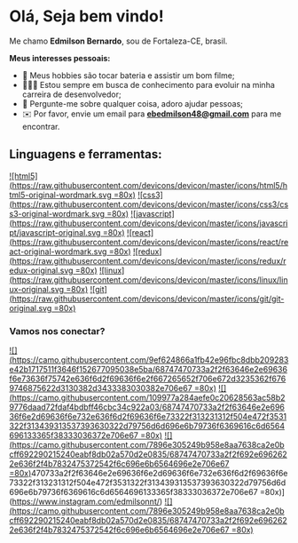# Olá, Seja bem vindo!

Me chamo **Edmilson Bernardo**, sou de Fortaleza-CE, brasil.

**Meus interesses pessoais:**

* 🥁 Meus hobbies são tocar bateria e assistir um bom filme;
* 👨🏼‍💻 Estou sempre em busca de conhecimento para evoluir na minha carreira de desenvolvedor;
* 📝 Pergunte-me sobre qualquer coisa, adoro ajudar pessoas;
* ✉️ Por favor, envie um email para **[ebedmilson48@gmail.com](mailto:ebedmilson48@gmail.com)** para me encontrar.

## Linguagens e ferramentas:

[![html5](https://raw.githubusercontent.com/devicons/devicon/master/icons/html5/html5-original-wordmark.svg =80x)](https://raw.githubusercontent.com/devicons/devicon/master/icons/html5/html5-original-wordmark.svg) [![css3](https://raw.githubusercontent.com/devicons/devicon/master/icons/css3/css3-original-wordmark.svg =80x)](https://raw.githubusercontent.com/devicons/devicon/master/icons/css3/css3-original-wordmark.svg)  [![javascript](https://raw.githubusercontent.com/devicons/devicon/master/icons/javascript/javascript-original.svg =80x)](https://raw.githubusercontent.com/devicons/devicon/master/icons/javascript/javascript-original.svg)  [![react](https://raw.githubusercontent.com/devicons/devicon/master/icons/react/react-original-wordmark.svg =80x)](https://raw.githubusercontent.com/devicons/devicon/master/icons/react/react-original-wordmark.svg)  [![redux](https://raw.githubusercontent.com/devicons/devicon/master/icons/redux/redux-original.svg =80x)](https://raw.githubusercontent.com/devicons/devicon/master/icons/redux/redux-original.svg) [![linux](https://raw.githubusercontent.com/devicons/devicon/master/icons/linux/linux-original.svg =80x)](https://raw.githubusercontent.com/devicons/devicon/master/icons/linux/linux-original.svg)  [![git](https://raw.githubusercontent.com/devicons/devicon/master/icons/git/git-original.svg =80x)](https://raw.githubusercontent.com/devicons/devicon/master/icons/git/git-original.svg)


### Vamos nos conectar?

 [![](https://camo.githubusercontent.com/9ef624866a1fb42e96fbc8dbb209283e42b1717511f3646f152677095038e5ba/68747470733a2f2f63646e2e69636f6e73636f75742e636f6d2f69636f6e2f667265652f706e672d3235362f6769746875622d3130382d3433383030382e706e67 =80x)](https://github.com/EdmilsonBernardo)  [![](https://camo.githubusercontent.com/109977a284aefe0c20628563ac58b29776daad72fdaf4bdbff46cbc34c922a03/68747470733a2f2f63646e2e69636f6e2d69636f6e732e636f6d2f69636f6e73322f313231312f504e472f3531322f313439313537393630322d79756d6d696e6b79736f6369616c6d6564696133365f38333036372e706e67 =80x)](https://www.instagram.com/edmilsonnt/)  [![](https://camo.githubusercontent.com/7896e305249b958e8aa7638ca2e0bcff692290215240eabf8db02a570d2e0835/68747470733a2f2f692e6962622e636f2f4b7832475372542f6c696e6b6564696e2e706e67 =80x)](https://www.linkedin.com/in/edmilsonbernardont/)470733a2f2f63646e2e69636f6e2d69636f6e732e636f6d2f69636f6e73322f313231312f504e472f3531322f313439313537393630322d79756d6d696e6b79736f6369616c6d6564696133365f38333036372e706e67 =80x)](https://www.instagram.com/edmilsonnt/)  [![](https://camo.githubusercontent.com/7896e305249b958e8aa7638ca2e0bcff692290215240eabf8db02a570d2e0835/68747470733a2f2f692e6962622e636f2f4b7832475372542f6c696e6b6564696e2e706e67 =80x)](https://www.linkedin.com/in/edmilsonbernardont/)
